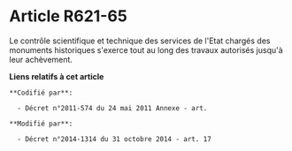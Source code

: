 # Article R621-65

Le contrôle scientifique et technique des services de l'Etat chargés des monuments historiques s'exerce tout au long des
travaux autorisés jusqu'à leur achèvement.

**Liens relatifs à cet article**

	**Codifié par**:

	  - Décret n°2011-574 du 24 mai 2011 Annexe - art.

	**Modifié par**:

	  - Décret n°2014-1314 du 31 octobre 2014 - art. 17

